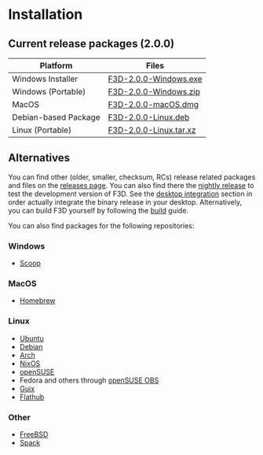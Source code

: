 # Installation

## Current release packages (2.0.0)

| Platform | Files |
| -------- | ----- |
| Windows Installer | [F3D-2.0.0-Windows.exe](https://github.com/f3d-app/f3d/releases/download/v2.0.0/F3D-2.0.0-Windows-x86_64-raytracing.exe) |
| Windows (Portable) | [F3D-2.0.0-Windows.zip](https://github.com/f3d-app/f3d/releases/download/v2.0.0/F3D-2.0.0-Windows-x86_64-raytracing.zip) |
| MacOS | [F3D-2.0.0-macOS.dmg](https://github.com/f3d-app/f3d/releases/download/v2.0.0/F3D-2.0.0-macOS-x86_64-raytracing.dmg) |
| Debian-based Package | [F3D-2.0.0-Linux.deb](https://github.com/f3d-app/f3d/releases/download/v2.0.0/F3D-2.0.0-Linux-x86_64-raytracing.deb) |
| Linux (Portable) | [F3D-2.0.0-Linux.tar.xz](https://github.com/f3d-app/f3d/releases/download/v2.0.0/F3D-2.0.0-Linux-x86_64-raytracing.tar.xz) |

## Alternatives

You can find other (older, smaller, checksum, RCs) release related packages and files on the [releases page](https://github.com/f3d-app/f3d/releases).
You can also find there the [nightly release](https://github.com/f3d-app/f3d/releases/tag/nightly) to test the development version of F3D.
See the [desktop integration](DESKTOP_INTEGRATION.md) section in order actually integrate the binary release in your desktop.
Alternatively, you can build F3D yourself by following the [build](../dev/BUILD.md) guide.

You can also find packages for the following repositories:

### Windows

- [Scoop](https://scoop.sh/#/apps?q=f3d&s=0&d=1&o=true)

### MacOS

- [Homebrew](https://formulae.brew.sh/formula/f3d)

### Linux

- [Ubuntu](https://packages.ubuntu.com/search?keywords=f3d&searchon=names&exact=1&suite=all&section=all)
- [Debian](https://packages.debian.org/search?keywords=f3d&searchon=names&exact=1&suite=all&section=all)
- [Arch](https://archlinux.org/packages/community/x86_64/f3d/)
- [NixOS](https://search.nixos.org/packages?query=f3d)
- [openSUSE](https://software.opensuse.org/package/f3d)
- Fedora and others through [openSUSE OBS](https://build.opensuse.org/package/show/home:AndnoVember:F3D/f3d)
- [Guix](https://packages.guix.gnu.org/packages/f3d/)
- [Flathub](https://flathub.org/apps/details/io.github.f3d_app.f3d)

### Other

- [FreeBSD](https://cgit.freebsd.org/ports/tree/graphics/f3d)
- [Spack](https://packages.spack.io/package.html?name=f3d)
